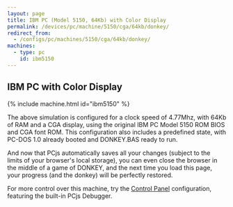 ```yaml
---
layout: page
title: IBM PC (Model 5150, 64Kb) with Color Display
permalink: /devices/pc/machine/5150/cga/64kb/donkey/
redirect_from:
  - /configs/pc/machines/5150/cga/64kb/donkey/
machines:
  - type: pc
    id: ibm5150
---
```


IBM PC with Color Display
---

{% include machine.html id="ibm5150" %}

The above simulation is configured for a clock speed of 4.77Mhz, with 64Kb of RAM and a CGA display,
using the original IBM PC Model 5150 ROM BIOS and CGA font ROM.  This configuration also includes a
predefined state, with PC-DOS 1.0 already booted and DONKEY.BAS ready to run.

And now that PCjs automatically saves all your changes (subject to the limits of your browser's local
storage), you can even close the browser in the middle of a game of DONKEY, and the next time you load
this page, your progress (and the donkey) will be perfectly restored.

For more control over this machine, try the [Control Panel](debugger/) configuration, featuring the
built-in PCjs Debugger.
